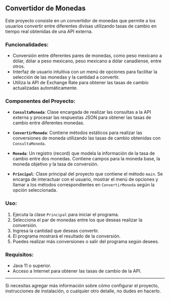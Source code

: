 ## Convertidor de Monedas

Este proyecto consiste en un convertidor de monedas que permite a los usuarios convertir entre diferentes divisas utilizando tasas de cambio en tiempo real obtenidas de una API externa.

### Funcionalidades:

- Conversión entre diferentes pares de monedas, como peso mexicano a dólar, dólar a peso mexicano, peso mexicano a dólar canadiense, entre otros.
- Interfaz de usuario intuitiva con un menú de opciones para facilitar la selección de las monedas y la cantidad a convertir.
- Utiliza la API de Exchange Rate para obtener las tasas de cambio actualizadas automáticamente.

### Componentes del Proyecto:

- **`ConsultaMoneda`**: Clase encargada de realizar las consultas a la API externa y procesar las respuestas JSON para obtener las tasas de cambio entre diferentes monedas.
  
- **`ConvertirMoneda`**: Contiene métodos estáticos para realizar las conversiones de moneda utilizando las tasas de cambio obtenidas con `ConsultaMoneda`.
  
- **`Moneda`**: Un registro (record) que modela la información de la tasa de cambio entre dos monedas. Contiene campos para la moneda base, la moneda objetivo y la tasa de conversión.
  
- **`Principal`**: Clase principal del proyecto que contiene el método `main`. Se encarga de interactuar con el usuario, mostrar el menú de opciones y llamar a los métodos correspondientes en `ConvertirMoneda` según la opción seleccionada.

### Uso:

1. Ejecuta la clase `Principal` para iniciar el programa.
2. Selecciona el par de monedas entre los que deseas realizar la conversión.
3. Ingresa la cantidad que deseas convertir.
4. El programa mostrará el resultado de la conversión.
5. Puedes realizar más conversiones o salir del programa según desees.

### Requisitos:

- Java 11 o superior.
- Acceso a Internet para obtener las tasas de cambio de la API.

---

Si necesitas agregar más información sobre cómo configurar el proyecto, instrucciones de instalación, o cualquier otro detalle, no dudes en hacerlo.
